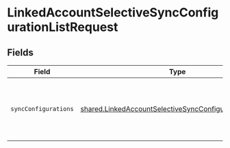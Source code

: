 # LinkedAccountSelectiveSyncConfigurationListRequest


## Fields

| Field                                                                                                                                   | Type                                                                                                                                    | Required                                                                                                                                | Description                                                                                                                             |
| --------------------------------------------------------------------------------------------------------------------------------------- | --------------------------------------------------------------------------------------------------------------------------------------- | --------------------------------------------------------------------------------------------------------------------------------------- | --------------------------------------------------------------------------------------------------------------------------------------- |
| `syncConfigurations`                                                                                                                    | [shared.LinkedAccountSelectiveSyncConfigurationRequest](../../../sdk/models/shared/linkedaccountselectivesyncconfigurationrequest.md)[] | :heavy_check_mark:                                                                                                                      | The selective syncs associated with a linked account.                                                                                   |
